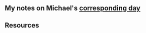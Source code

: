 ## My notes on Michael's [corresponding day](https://www.90daysofdevops.com/2022/day35/)


## Resources

